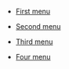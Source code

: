 * [First menu](https://vvirk.github.io/menus/first/index.html)

* [Second menu](https://vvirk.github.io/menus/second/index.html)

* [Third menu](https://vvirk.github.io/menus/third/index.html)

* [Four menu](https://vvirk.github.io/menus/four/index.html)

